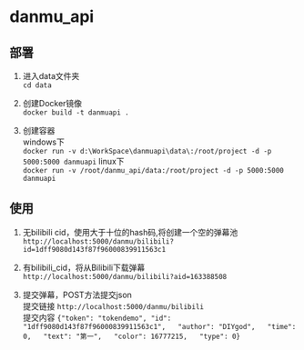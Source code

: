 # danmu_api  

## 部署

1. 进入data文件夹  
`cd data`

2. 创建Docker镜像  
`docker build -t danmuapi .`  

3. 创建容器  
windows下  
`docker run -v d:\WorkSpace\danmuapi\data\:/root/project -d -p 5000:5000 danmuapi`
linux下  
`docker run -v /root/danmu_api/data:/root/project -d -p 5000:5000 danmuapi`  

## 使用

1. 无bilibili cid，使用大于十位的hash码,将创建一个空的弹幕池
`http://localhost:5000/danmu/bilibili?id=1dff9080d143f87f96000839911563c1`

2. 有bilibili_cid，将从Bilibili下载弹幕
`http://localhost:5000/danmu/bilibili?aid=163388508`

3. 提交弹幕，POST方法提交json  
提交链接 `http://localhost:5000/danmu/bilibili`  
提交内容
`{"token": "tokendemo",
"id": "1dff9080d143f87f96000839911563c1",  
"author": "DIYgod",  
"time": 0,  
"text": "第一",  
"color": 16777215,  
"type": 0}`  
